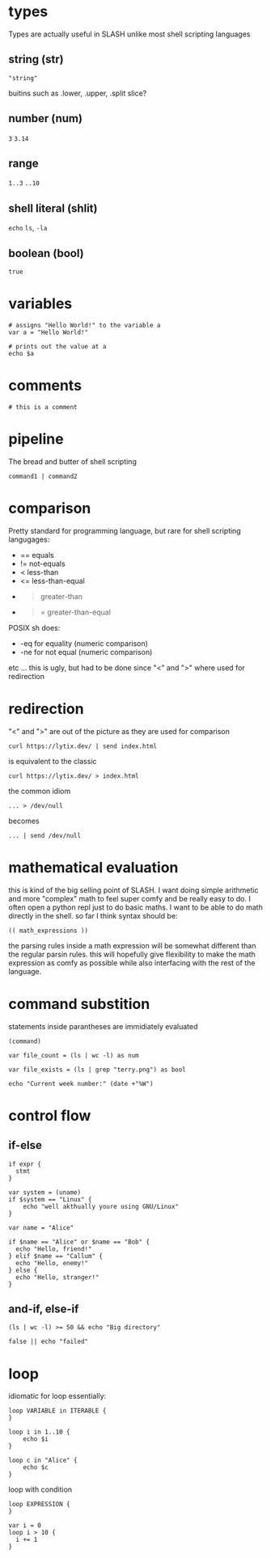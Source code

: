 # types

Types are actually useful in SLASH unlike most shell scripting languages

## string (str)
`"string"`

buitins such as .lower, .upper, .split
slice?

## number (num)
`3`
`3.14`

## range
`1..3`
`..10`

## shell literal (shlit)
`echo`
`ls`, `-la`

## boolean (bool)
`true`


# variables
```
# assigns "Hello World!" to the variable a
var a = "Hello World!"

# prints out the value at a
echo $a
```


# comments
```
# this is a comment
```


# pipeline
The bread and butter of shell scripting
```
command1 | command2
```


# comparison
Pretty standard for programming language, but rare for shell scripting langugages:

- == equals
- != not-equals
- < less-than
- <= less-than-equal
- > greater-than
- >= greater-than-equal

POSIX sh does:
- -eq for equality (numeric comparison)
- -ne for not equal (numeric comparison)

etc ... this is ugly, but had to be done since "<" and ">" where used for redirection


# redirection
"<" and ">" are out of the picture as they are used for comparison

```
curl https://lytix.dev/ | send index.html
```

is equivalent to the classic
```
curl https://lytix.dev/ > index.html
```

the common idiom
```
... > /dev/null
```

becomes
```
... | send /dev/null
```


# mathematical evaluation
this is kind of the big selling point of SLASH.
I want doing simple arithmetic and more "complex" math to feel super comfy and be really easy to do.
I often open a python repl just to do basic maths. I want to be able to do math directly in the shell.
so far I think syntax should be:

```
(( math_expressions ))
```
the parsing rules inside a math expression will be somewhat different than the regular parsin rules.
this will hopefully give flexibility to make the math expression as comfy as possible while also
interfacing with the rest of the language.


# command substition
statements inside parantheses are immidiately evaluated
```
(command)
```

```
var file_count = (ls | wc -l) as num
```

```
var file_exists = (ls | grep "terry.png") as bool
```

```
echo "Current week number:" (date +"%W")
```


# control flow

## if-else
```
if expr {
  stmt
}
```

```
var system = (uname)
if $system == "Linux" {
    echo "well akthually youre using GNU/Linux"
} 
```

```
var name = "Alice"

if $name == "Alice" or $name == "Bob" {
  echo "Hello, friend!"
} elif $name == "Callum" {
  echo "Hello, enemy!"
} else {
  echo "Hello, stranger!"
}
```

## and-if, else-if
```
(ls | wc -l) >= 50 && echo "Big directory"
```

```
false || echo "failed"
```


# loop
idiomatic for loop
essentially:
```
loop VARIABLE in ITERABLE {
}
```

```
loop i in 1..10 {
    echo $i
}

loop c in "Alice" {
    echo $c
}
```

loop with condition
```
loop EXPRESSION {
}
```

```
var i = 0
loop i > 10 {
  i += 1
}
```

